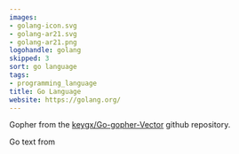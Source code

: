 ```yaml
---
images:
- golang-icon.svg
- golang-ar21.svg
- golang-ar21.png
logohandle: golang
skipped: 3
sort: go language
tags:
- programming_language
title: Go Language
website: https://golang.org/
---
```


Gopher from the [keygx/Go-gopher-Vector](https://github.com/keygx/Go-gopher-Vector) github repository.

Go text from
